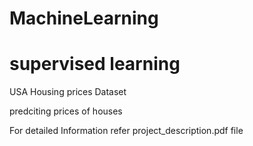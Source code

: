 # MachineLearning
# supervised learning
USA Housing prices Dataset

predciting prices of houses 

For detailed Information refer project_description.pdf file
